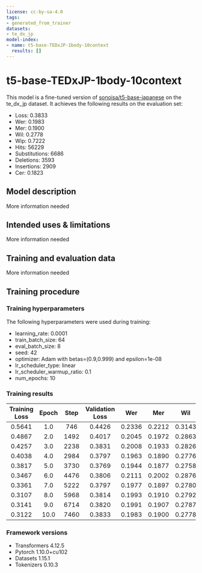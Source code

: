 ```yaml
---
license: cc-by-sa-4.0
tags:
- generated_from_trainer
datasets:
- te_dx_jp
model-index:
- name: t5-base-TEDxJP-1body-10context
  results: []
---
```


<!-- This model card has been generated automatically according to the information the Trainer had access to. You
should probably proofread and complete it, then remove this comment. -->

# t5-base-TEDxJP-1body-10context

This model is a fine-tuned version of [sonoisa/t5-base-japanese](https://huggingface.co/sonoisa/t5-base-japanese) on the te_dx_jp dataset.
It achieves the following results on the evaluation set:
- Loss: 0.3833
- Wer: 0.1983
- Mer: 0.1900
- Wil: 0.2778
- Wip: 0.7222
- Hits: 56229
- Substitutions: 6686
- Deletions: 3593
- Insertions: 2909
- Cer: 0.1823

## Model description

More information needed

## Intended uses & limitations

More information needed

## Training and evaluation data

More information needed

## Training procedure

### Training hyperparameters

The following hyperparameters were used during training:
- learning_rate: 0.0001
- train_batch_size: 64
- eval_batch_size: 8
- seed: 42
- optimizer: Adam with betas=(0.9,0.999) and epsilon=1e-08
- lr_scheduler_type: linear
- lr_scheduler_warmup_ratio: 0.1
- num_epochs: 10

### Training results

| Training Loss | Epoch | Step | Validation Loss | Wer    | Mer    | Wil    | Wip    | Hits  | Substitutions | Deletions | Insertions | Cer    |
|:-------------:|:-----:|:----:|:---------------:|:------:|:------:|:------:|:------:|:-----:|:-------------:|:---------:|:----------:|:------:|
| 0.5641        | 1.0   | 746  | 0.4426          | 0.2336 | 0.2212 | 0.3143 | 0.6857 | 54711 | 7183          | 4614      | 3742       | 0.2238 |
| 0.4867        | 2.0   | 1492 | 0.4017          | 0.2045 | 0.1972 | 0.2863 | 0.7137 | 55378 | 6764          | 4366      | 2470       | 0.1853 |
| 0.4257        | 3.0   | 2238 | 0.3831          | 0.2008 | 0.1933 | 0.2826 | 0.7174 | 55715 | 6788          | 4005      | 2560       | 0.1784 |
| 0.4038        | 4.0   | 2984 | 0.3797          | 0.1963 | 0.1890 | 0.2776 | 0.7224 | 56028 | 6731          | 3749      | 2578       | 0.1748 |
| 0.3817        | 5.0   | 3730 | 0.3769          | 0.1944 | 0.1877 | 0.2758 | 0.7242 | 55926 | 6663          | 3919      | 2345       | 0.1730 |
| 0.3467        | 6.0   | 4476 | 0.3806          | 0.2111 | 0.2002 | 0.2876 | 0.7124 | 56082 | 6688          | 3738      | 3616       | 0.1916 |
| 0.3361        | 7.0   | 5222 | 0.3797          | 0.1977 | 0.1897 | 0.2780 | 0.7220 | 56173 | 6721          | 3614      | 2816       | 0.1785 |
| 0.3107        | 8.0   | 5968 | 0.3814          | 0.1993 | 0.1910 | 0.2792 | 0.7208 | 56167 | 6720          | 3621      | 2916       | 0.1839 |
| 0.3141        | 9.0   | 6714 | 0.3820          | 0.1991 | 0.1907 | 0.2787 | 0.7213 | 56201 | 6709          | 3598      | 2933       | 0.1859 |
| 0.3122        | 10.0  | 7460 | 0.3833          | 0.1983 | 0.1900 | 0.2778 | 0.7222 | 56229 | 6686          | 3593      | 2909       | 0.1823 |


### Framework versions

- Transformers 4.12.5
- Pytorch 1.10.0+cu102
- Datasets 1.15.1
- Tokenizers 0.10.3
